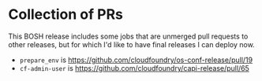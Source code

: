 # Collection of PRs

This BOSH release includes some jobs that are unmerged pull requests to other releases, but for which I'd like to have final releases I can deploy now.

* `prepare_env` is https://github.com/cloudfoundry/os-conf-release/pull/19
* `cf-admin-user` is https://github.com/cloudfoundry/capi-release/pull/65
